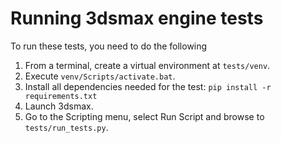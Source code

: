 # Running 3dsmax engine tests

To run these tests, you need to do the following

1. From a terminal, create a virtual environment at `tests/venv`.
2. Execute `venv/Scripts/activate.bat`.
3. Install all dependencies needed for the test: `pip install -r requirements.txt`
4. Launch 3dsmax.
5. Go to the Scripting menu, select Run Script and browse to `tests/run_tests.py`.
